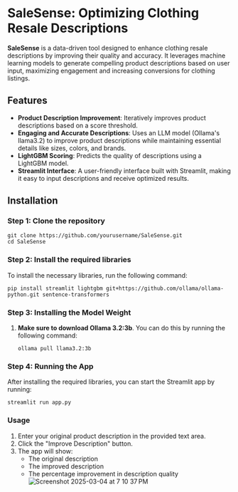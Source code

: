 # SaleSense: Optimizing Clothing Resale Descriptions

**SaleSense** is a data-driven tool designed to enhance clothing resale descriptions by improving their quality and accuracy. It leverages machine learning models to generate compelling product descriptions based on user input, maximizing engagement and increasing conversions for clothing listings.

## Features

- **Product Description Improvement**: Iteratively improves product descriptions based on a score threshold.
- **Engaging and Accurate Descriptions**: Uses an LLM model (Ollama's llama3.2) to improve product descriptions while maintaining essential details like sizes, colors, and brands.
- **LightGBM Scoring**: Predicts the quality of descriptions using a LightGBM model.
- **Streamlit Interface**: A user-friendly interface built with Streamlit, making it easy to input descriptions and receive optimized results.

## Installation

### Step 1: Clone the repository

```
git clone https://github.com/yourusername/SaleSense.git
cd SaleSense
```

### Step 2: Install the required libraries

To install the necessary libraries, run the following command:

```
pip install streamlit lightgbm git+https://github.com/ollama/ollama-python.git sentence-transformers
```
### Step 3: Installing the Model Weight

1. **Make sure to download Ollama 3.2:3b**. You can do this by running the following command:

   ```
   ollama pull llama3.2:3b
   ```
### Step 4: Running the App
After installing the required libraries, you can start the Streamlit app by running:
```
streamlit run app.py
```

### Usage

1. Enter your original product description in the provided text area.
2. Click the "Improve Description" button.
3. The app will show:
   - The original description
   - The improved description
   - The percentage improvement in description quality
![Screenshot 2025-03-04 at 7 10 37 PM](https://github.com/user-attachments/assets/0cc8014f-9773-4aaf-bdfd-fe6f94ba5284)

